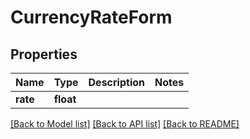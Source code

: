 # CurrencyRateForm

## Properties
Name | Type | Description | Notes
------------ | ------------- | ------------- | -------------
**rate** | **float** |  | 

[[Back to Model list]](../README.md#documentation-for-models) [[Back to API list]](../README.md#documentation-for-api-endpoints) [[Back to README]](../README.md)


